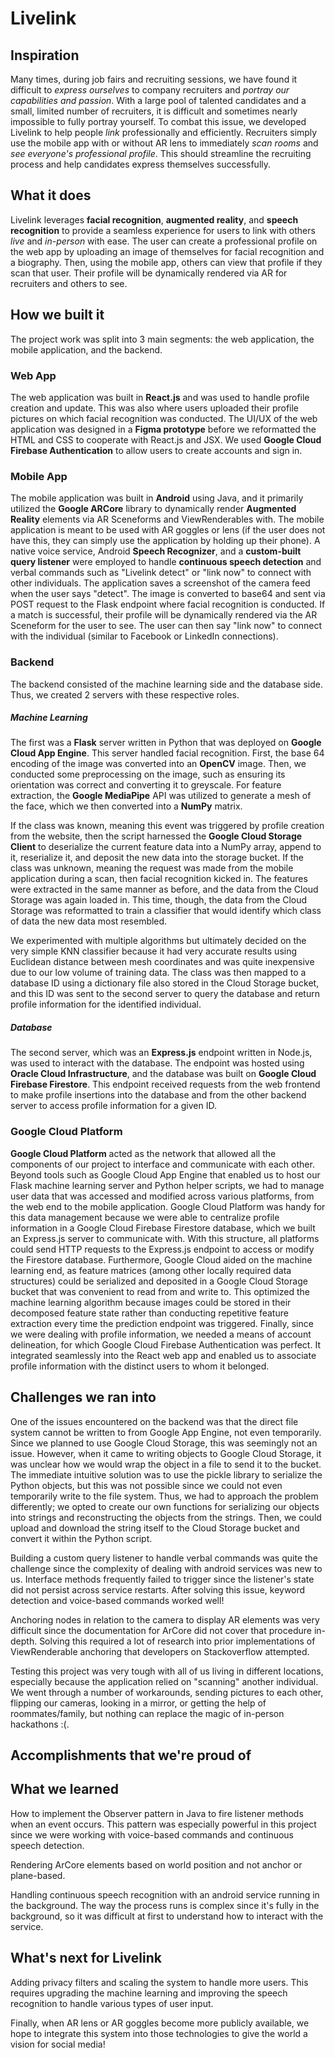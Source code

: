 # Livelink

## Inspiration
Many times, during job fairs and recruiting sessions, we have found it difficult to _express ourselves_ to company recruiters and _portray our capabilities and passion_. With a large pool of talented candidates and a small, limited number of recruiters, it is difficult and sometimes nearly impossible to fully portray yourself. To combat this issue, we developed Livelink to help people _link_ professionally and efficiently. Recruiters simply use the mobile app with or without AR lens to immediately _scan rooms_ and _see everyone's professional profile_. This should streamline the recruiting process and help candidates express themselves successfully. 

## What it does
Livelink leverages **facial recognition**, **augmented reality**, and **speech recognition** to provide a seamless experience for users to link with others _live_ and _in-person_ with ease. The user can create a professional profile on the web app by uploading an image of themselves for facial recognition and a biography. Then, using the mobile app, others can view that profile if they scan that user. Their profile will be dynamically rendered via AR for recruiters and others to see.

## How we built it
The project work was split into 3 main segments: the web application, the mobile application, and the backend. 

### Web App
The web application was built in **React.js** and was used to handle profile creation and update. This was also where users uploaded their profile pictures on which facial recognition was conducted. The UI/UX of the web application was designed in a **Figma prototype** before we reformatted the HTML and CSS to cooperate with React.js and JSX. We used **Google Cloud Firebase Authentication** to allow users to create accounts and sign in.

### Mobile App
The mobile application was built in **Android** using Java, and it primarily utilized the **Google ARCore** library to dynamically render **Augmented Reality** elements via AR Sceneforms and ViewRenderables with. The mobile application is meant to be used with AR goggles or lens (if the user does not have this, they can simply use the application by holding up their phone). A native voice service, Android **Speech Recognizer**,  and a **custom-built query listener** were employed to handle **continuous speech detection** and verbal commands such as "Livelink detect" or "link now" to connect with other individuals. The application saves a screenshot of the camera feed when the user says "detect". The image is converted to base64 and sent via POST request to the Flask endpoint where facial recognition is conducted. If a match is successful, their profile will be dynamically rendered via the AR Sceneform for the user to see. The user can then say "link now" to connect with the individual (similar to Facebook or LinkedIn connections). 

### Backend
The backend consisted of the machine learning side and the database side. Thus, we created 2 servers with these respective roles. 

##### Machine Learning
The first was a **Flask** server written in Python that was deployed on **Google Cloud App Engine**. This server handled facial recognition. First, the base 64 encoding of the image was converted into an **OpenCV** image. Then, we conducted some preprocessing on the image, such as ensuring its orientation was correct and converting it to greyscale. For feature extraction, the **Google MediaPipe** API was utilized to generate a mesh of the face, which we then converted into a **NumPy** matrix. 

If the class was known, meaning this event was triggered by profile creation from the website, then the script harnessed the **Google Cloud Storage Client** to deserialize the current feature data into a NumPy array, append to it, reserialize it, and deposit the new data into the storage bucket. If the class was unknown, meaning the request was made from the mobile application during a scan, then facial recognition kicked in. The features were extracted in the same manner as before, and the data from the Cloud Storage was again loaded in. This time, though, the data from the Cloud Storage was reformatted to train a classifier that would identify which class of data the new data most resembled. 

We experimented with multiple algorithms but ultimately decided on the very simple KNN classifier because it had very accurate results using Euclidean distance between mesh coordinates and was quite inexpensive due to our low volume of training data. The class was then mapped to a database ID using a dictionary file also stored in the Cloud Storage bucket, and this ID was sent to the second server to query the database and return profile information for the identified individual. 

##### Database
The second server, which was an **Express.js** endpoint written in Node.js, was used to interact with the database. The endpoint was hosted using **Oracle Cloud Infrastructure**, and the database was built on **Google Cloud Firebase Firestore**. This endpoint received requests from the web frontend to make profile insertions into the database and from the other backend server to access profile information for a given ID.


### Google Cloud Platform
**Google Cloud Platform** acted as the network that allowed all the components of our project to interface and communicate with each other. Beyond tools such as Google Cloud App Engine that enabled us to host our Flask machine learning server and Python helper scripts, we had to manage user data that was accessed and modified across various platforms, from the web end to the mobile application. Google Cloud Platform was handy for this data management because we were able to centralize profile information in a Google Cloud Firebase Firestore database, which we built an Express.js server to communicate with. With this structure, all platforms could send HTTP requests to the Express.js endpoint to access or modify the Firestore database. Furthermore, Google Cloud aided on the machine learning end, as feature matrices (among other locally required data structures) could be serialized and deposited in a Google Cloud Storage bucket that was convenient to read from and write to. This optimized the machine learning algorithm because images could be stored in their decomposed feature state rather than conducting repetitive feature extraction every time the prediction endpoint was triggered. Finally, since we were dealing with profile information, we needed a means of account delineation, for which Google Cloud Firebase Authentication was perfect. It integrated seamlessly into the React web app and enabled us to associate profile information with the distinct users to whom it belonged.

## Challenges we ran into
One of the issues encountered on the backend was that the direct file system cannot be written to from Google App Engine, not even temporarily. Since we planned to use Google Cloud Storage, this was seemingly not an issue. However, when it came to writing objects to Google Cloud Storage, it was unclear how we would wrap the object in a file to send it to the bucket. The immediate intuitive solution was to use the pickle library to serialize the Python objects, but this was not possible since we could not even temporarily write to the file system. Thus, we had to approach the problem differently; we opted to create our own functions for serializing our objects into strings and reconstructing the objects from the strings. Then, we could upload and download the string itself to the Cloud Storage bucket and convert it within the Python script.

Building a custom query listener to handle verbal commands was quite the challenge since the complexity of dealing with android services was new to us. Interface methods frequently failed to trigger since the listener's state did not persist across service restarts. After solving this issue, keyword detection and voice-based commands worked well!

Anchoring nodes in relation to the camera to display AR elements was very difficult since the documentation for ArCore did not cover that procedure in-depth. Solving this required a lot of research into prior implementations of ViewRenderable anchoring that developers on Stackoverflow attempted. 

Testing this project was very tough with all of us living in different locations, especially because the application relied on "scanning" another individual. We went through a number of workarounds, sending pictures to each other, flipping our cameras, looking in a mirror, or getting the help of roommates/family, but nothing can replace the magic of in-person hackathons :(.

## Accomplishments that we're proud of

## What we learned
How to implement the Observer pattern in Java to fire listener methods when an event occurs. This pattern was especially powerful in this project since we were working with voice-based commands and continuous speech detection.

Rendering ArCore elements based on world position and not anchor or plane-based.

Handling continuous speech recognition with an android service running in the background. The way the process runs is complex since it's fully in the background, so it was difficult at first to understand how to interact with the service. 

## What's next for Livelink
Adding privacy filters and scaling the system to handle more users. This requires upgrading the machine learning and improving the speech recognition to handle various types of user input. 

Finally, when AR lens or AR goggles become more publicly available, we hope to integrate this system into those technologies to give the world a vision for social media!
